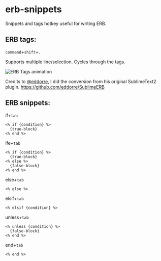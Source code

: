 # erb-snippets

Snippets and tags hotkey useful for writing ERB.

## ERB tags:
`command`+`shift`+`.`

Supports multiple line/selection. Cycles through the tags.

![ERB Tags animation](https://raw.githubusercontent.com/MartinPeverelli/erb-snippets/master/erb-animation.gif)

Credits to [@eddorre](https://github.com/eddorre), I did the conversion from his
original SublimeText2 plugin.
https://github.com/eddorre/SublimeERB

## ERB snippets:

if+`tab`
```
<% if {condition} %>
  {true-block}
<% end %>
```

ife+`tab`
```
<% if {condition} %>
  {true-block}
<% else %>
  {false-block}
<% end %>
```

else+`tab`
```
<% else %>
```

elsif+`tab`
```
<% elsif {condition} %>
```

unless+`tab`
```
<% unless {condition} %>
  {false-block}
<% end %>
```

end+`tab`
```
<% end %>
```
